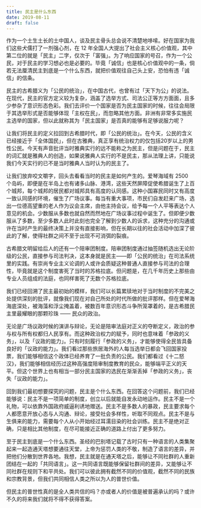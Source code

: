 ```yaml
---
title: 民主是什么东西
date: 2019-08-11
draft: false
---
```


作为一个土生土长的土中国人，谈及民主骨头总会说不清楚地哆嗦。好在国家为我们这些犬儒打了一剂强心剂，在 12 年全国人大提出了社会主义核心价值观，其中第二位的就是「民主」二字，仅次于「富强」。为了响应国家的号召，作为一个公民，对于民主的学习想必也是必要的。毕竟「诚信」也是核心价值观中的一条，倘若无法厘清民主到底是一个什么东西，就把价值观往自己头上安，恐怕有违「诚信」的信条。

民主的古希腊义为「公民的统治」，在中国古代，也曾有过「天下为公」的说法。在现代，民主的官方定义较为复杂，涵盖了选举方式、司法公正等方方面面，且多少参杂了意识形态色彩。我们去评价一个国家是否为民主国家的时候，往往会局限于其选举形式是否能够体现「主权在民」，而忽略其他方面。非洲有非常多实施民主选举的国家，但以此就称其为「民主国家」是否真的能够有足够说服力呢？

让我们将民主的定义拉回到古希腊时代，即「公民的统治」。在今天，公民的含义已经接近于「全体国民」，但在古雅典，真正享有统治权力的仅包括20岁以上的男性公民。今天有声音批评当时雅典实行的远不能称之为民主，但是问题在于，民主的词汇就是雅典人的创造，如果说雅典人实行的不是民主，那从法理上讲，只能说我们今天实行的已不是当时雅典人当时认为的民主了。

让我们放弃咬文嚼字，回头去看看当时的民主是如何产生的。爱琴海域有 2500 个岛屿，即便是在半岛上也有诸多山脉、港湾，这些天然屏障促使希腊诞生了上百个城邦，每个城邦的居民都对城邦具有高度的认同感。这种小国寡民同时又有高度一致认同感的环境，催生了广场议事。每当有重大事项，市民们自发赶来广场，选出一位德高望重的老人作为议会主席，由他主持会议，给予每一个人平等表达个人意见的机会。少数服从多数也就自然而然地在广场议事过程中诞生了。但即便少数服从了多数，至少多数人此时此刻也完全了解到少数人的诉求，这种充分的沟通或许在当时产生的最终决策上并没有直接影响，但在长期以往的社会活动中加深了彼此的了解，使得社群之间不至于出现不可消弭的裂痕。

古希腊文明留给后人的还有一个陪审团制度。陪审团制度通过抽签随机选出无论阶级的公民，直接参与司法判决，这本身就是民主——即「公民的统治」在司法系统里的实践。有崇尚专业主义论调的人或许会质疑这种普通人直接参与司法的合理性，毕竟就是这个制度害死了当时的苏格拉底。但问题是，在几千年历史上那些由专业人员组成的法庭，也同样害死了无数个苏格拉底。

我们已经回溯了民主最初始的模样，我们可以长篇累牍地对于当时制度的不完美之处提供深刻的批评，就像我们现在对自己所处的时代所做的批评那样。但在爱琴海海底深处，被海藻和浮尘掩盖着，被数百年意识形态斗争所笼罩着的，是古希腊民主里最耀眼的那颗珍珠 —— 民众的政治。

无论是广场议政时候的演讲与辩论，无论是陪审法庭对正义的夺断定义，政治的参与权与所有权都归人民享有。而这种政治权力的赋予，同时也意味着「参政的义务」，以及「议政的能力」。只有时刻履行「参政的义务」，才能够使得全民皆具备良好的「议政的能力」。我们看过那些旅居海外的人每当选举日都会飞回国家投票，我们能够相信这个政体已经养育了一批负责的公民。我们都看过《十二怒汉》，我们能够相信经历过这种高强度陪审制度教育的民众，能够端平正义的天平。但这个世界上也有相当一部分民主国家的选民在渐渐丢掉「参政的义务」，丧失「议政的能力」。

回到我们最初想要探究的问题，民主是个什么东西。在回答这个问题前，我们已经能够说：民主不是一项简单的制度，创立以后就能自发永动地运作。民主不是一个礼物，可以依靠外国政府威逼利诱地赠送。民主不是多数人的暴政，民主要求每个人都愿意开放心态与人沟通、辩论，接受社会多样性，听取不同观点。民主不是与生俱来的能力，需要每个人从小开始经过耳濡目染的社会训练。民主不是绝对正确，只是相比其他制度，在尽可能接近正确的道路上付出了更多努力。

至于民主到底是一个什么东西。圣经的巴别塔记载了古时只有一种语言的人类集聚起来一起造通天塔想要通往天堂，上帝为惩罚人类的不敬，制造了语言的差异，并把他们分散到世界各地。我想，民主就是在通天塔之后，能够让不同社群的人重新团结在一起的「共同语言」。这一共同语言既能够保留社群间的差异，又能够让不同社群在规则下和平共处。我们可以彼此拥有截然不同的价值观，截然不同的民族和宗教背景，但我们共同相信人类之所以为人的普世价值。

但民主的普世性真的是全人类共信的吗？亦或者人的价值是被普遍承认的吗？或许不久的将来我们就将不得不获得答案。
